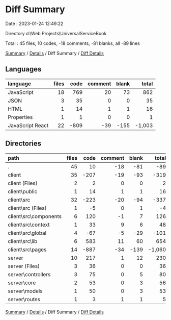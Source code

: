 # Diff Summary

Date : 2023-01-24 12:49:22

Directory d:\\Web Projects\\UniversalServiceBook

Total : 45 files,  10 codes, -18 comments, -81 blanks, all -89 lines

[Summary](results.md) / [Details](details.md) / Diff Summary / [Diff Details](diff-details.md)

## Languages
| language | files | code | comment | blank | total |
| :--- | ---: | ---: | ---: | ---: | ---: |
| JavaScript | 18 | 769 | 20 | 73 | 862 |
| JSON | 3 | 35 | 0 | 0 | 35 |
| HTML | 1 | 14 | 1 | 1 | 16 |
| Properties | 1 | 1 | 0 | 0 | 1 |
| JavaScript React | 22 | -809 | -39 | -155 | -1,003 |

## Directories
| path | files | code | comment | blank | total |
| :--- | ---: | ---: | ---: | ---: | ---: |
| . | 45 | 10 | -18 | -81 | -89 |
| client | 35 | -207 | -19 | -93 | -319 |
| client (Files) | 2 | 2 | 0 | 0 | 2 |
| client\\public | 1 | 14 | 1 | 1 | 16 |
| client\\src | 32 | -223 | -20 | -94 | -337 |
| client\\src (Files) | 1 | -5 | 0 | 1 | -4 |
| client\\src\\components | 6 | 120 | -1 | 7 | 126 |
| client\\src\\context | 1 | 33 | 9 | 6 | 48 |
| client\\src\\global | 4 | -67 | -5 | -29 | -101 |
| client\\src\\lib | 6 | 583 | 11 | 60 | 654 |
| client\\src\\pages | 14 | -887 | -34 | -139 | -1,060 |
| server | 10 | 217 | 1 | 12 | 230 |
| server (Files) | 3 | 36 | 0 | 0 | 36 |
| server\\controllers | 3 | 75 | 0 | 5 | 80 |
| server\\core | 2 | 53 | 0 | 3 | 56 |
| server\\models | 1 | 50 | 0 | 3 | 53 |
| server\\routes | 1 | 3 | 1 | 1 | 5 |

[Summary](results.md) / [Details](details.md) / Diff Summary / [Diff Details](diff-details.md)